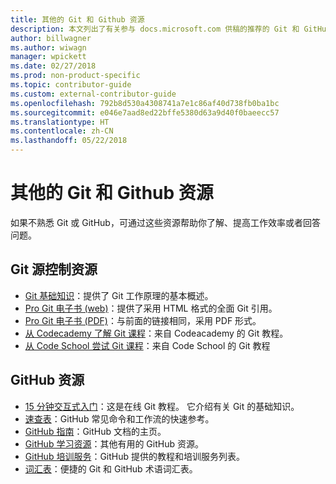 ```yaml
---
title: 其他的 Git 和 Github 资源
description: 本文列出了有关参与 docs.microsoft.com 供稿的推荐的 Git 和 GitHub 学习资源。
author: billwagner
ms.author: wiwagn
manager: wpickett
ms.date: 02/27/2018
ms.prod: non-product-specific
ms.topic: contributor-guide
ms.custom: external-contributor-guide
ms.openlocfilehash: 792b8d530a4308741a7e1c86af40d738fb0ba1bc
ms.sourcegitcommit: e046e7aad8ed22bffe5380d63a9d40f0baeecc57
ms.translationtype: HT
ms.contentlocale: zh-CN
ms.lasthandoff: 05/22/2018
---
```

# <a name="additional-git-and-github-resources"></a>其他的 Git 和 Github 资源

如果不熟悉 Git 或 GitHub，可通过这些资源帮助你了解、提高工作效率或者回答问题。

## <a name="git-source-control-resources"></a>Git 源控制资源

- [Git 基础知识](https://go.microsoft.com/fwlink/?linkid=853939)：提供了 Git 工作原理的基本概述。
- [Pro Git 电子书 (web)](https://go.microsoft.com/fwlink/?linkid=853940)：提供了采用 HTML 格式的全面 Git 引用。
- [Pro Git 电子书 (PDF)](https://progit2.s3.amazonaws.com/en/2016-03-22-f3531/progit-en.1084.pdf)：与前面的链接相同，采用 PDF 形式。
- [从 Codecademy 了解 Git 课程](https://www.codecademy.com/learn/learn-git)：来自 Codeacademy 的 Git 教程。
- [从 Code School 尝试 Git 课程](https://www.codeschool.com/courses/try-git)：来自 Code School 的 Git 教程

## <a name="github-resources"></a>GitHub 资源

- [15 分钟交互式入门](https://try.github.io/)：这是在线 Git 教程。 它介绍有关 Git 的基础知识。
- [速查表](https://go.microsoft.com/fwlink/?linkid=853941)：GitHub 常见命令和工作流的快速参考。
- [GitHub 指南](https://guides.github.com/)：GitHub 文档的主页。
- [GitHub 学习资源](https://help.github.com/articles/git-and-github-learning-resources/)：其他有用的 GitHub 资源。
- [GitHub 培训服务](https://services.github.com/training/)：GitHub 提供的教程和培训服务列表。
- [词汇表](https://help.github.com/articles/github-glossary)：便捷的 Git 和 GitHub 术语词汇表。
